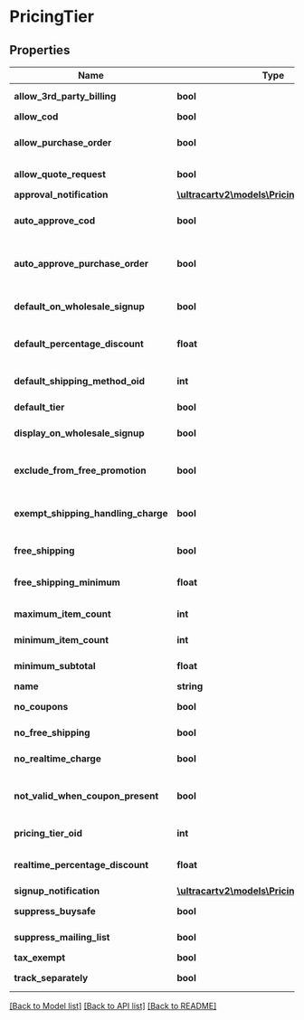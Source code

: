 # PricingTier

## Properties
Name | Type | Description | Notes
------------ | ------------- | ------------- | -------------
**allow_3rd_party_billing** | **bool** | Allow 3rd party billing | [optional] 
**allow_cod** | **bool** | Allow COD | [optional] 
**allow_purchase_order** | **bool** | Allow purchase order | [optional] 
**allow_quote_request** | **bool** | Allow quote request | [optional] 
**approval_notification** | [**\ultracartv2\models\PricingTierNotification**](PricingTierNotification.md) |  | [optional] 
**auto_approve_cod** | **bool** | Auto approve COD | [optional] 
**auto_approve_purchase_order** | **bool** | Auto approve purchase order | [optional] 
**default_on_wholesale_signup** | **bool** | Default on wholesale signup | [optional] 
**default_percentage_discount** | **float** | Default percentage discount | [optional] 
**default_shipping_method_oid** | **int** | Default shipping method oid | [optional] 
**default_tier** | **bool** | Default tier | [optional] 
**display_on_wholesale_signup** | **bool** | Display on wholesale signup | [optional] 
**exclude_from_free_promotion** | **bool** | Exclude from free promotion | [optional] 
**exempt_shipping_handling_charge** | **bool** | Exempt shipping handling charge | [optional] 
**free_shipping** | **bool** | Free shipping | [optional] 
**free_shipping_minimum** | **float** | Free shipping minimum | [optional] 
**maximum_item_count** | **int** | Maximum item count | [optional] 
**minimum_item_count** | **int** | Minimum item count | [optional] 
**minimum_subtotal** | **float** | Minimum subtotal | [optional] 
**name** | **string** | Name | [optional] 
**no_coupons** | **bool** | No coupons | [optional] 
**no_free_shipping** | **bool** | No free shipping | [optional] 
**no_realtime_charge** | **bool** | No realtime charge | [optional] 
**not_valid_when_coupon_present** | **bool** | Not valid when coupon present | [optional] 
**pricing_tier_oid** | **int** | Pricing Tier Oid | [optional] 
**realtime_percentage_discount** | **float** | Realtime percentage discount | [optional] 
**signup_notification** | [**\ultracartv2\models\PricingTierNotification**](PricingTierNotification.md) |  | [optional] 
**suppress_buysafe** | **bool** | Suppress buySAFE | [optional] 
**suppress_mailing_list** | **bool** | Suppress mailing list | [optional] 
**tax_exempt** | **bool** | Tax Exempt | [optional] 
**track_separately** | **bool** | Track separately | [optional] 

[[Back to Model list]](../README.md#documentation-for-models) [[Back to API list]](../README.md#documentation-for-api-endpoints) [[Back to README]](../README.md)


